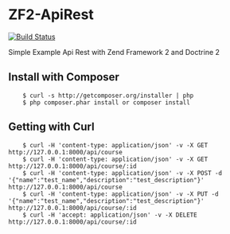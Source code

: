 # ZF2-ApiRest

[![Build Status](https://travis-ci.org/Tony133/ZF2-ApiRest.svg?branch=master)](https://travis-ci.org/Tony133/ZF2-ApiRest)

Simple Example Api Rest with Zend Framework 2 and Doctrine 2

## Install with Composer

```
    $ curl -s http://getcomposer.org/installer | php
    $ php composer.phar install or composer install
```

## Getting with Curl

```
    $ curl -H 'content-type: application/json' -v -X GET http://127.0.0.1:8000/api/course
    $ curl -H 'content-type: application/json' -v -X GET http://127.0.0.1:8000/api/course/:id
    $ curl -H 'content-type: application/json' -v -X POST -d '{"name":"test_name","description":"test_description"}' http://127.0.0.1:8000/api/course
    $ curl -H 'content-type: application/json' -v -X PUT -d '{"name":"test_name","description":"test_description"}' http://127.0.0.1:8000/api/course/:id
    $ curl -H 'accept: application/json' -v -X DELETE http://127.0.0.1:8000/api/course/:id
```
